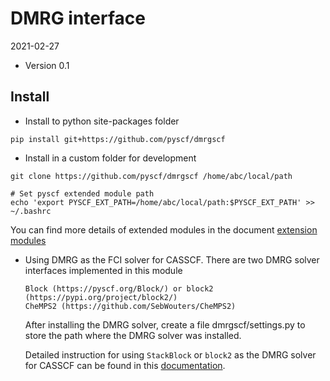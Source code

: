 DMRG interface
==============

2021-02-27

* Version 0.1

Install
-------
* Install to python site-packages folder
```
pip install git+https://github.com/pyscf/dmrgscf
```

* Install in a custom folder for development
```
git clone https://github.com/pyscf/dmrgscf /home/abc/local/path

# Set pyscf extended module path
echo 'export PYSCF_EXT_PATH=/home/abc/local/path:$PYSCF_EXT_PATH' >> ~/.bashrc
```

You can find more details of extended modules in the document
[extension modules](http://pyscf.org/install.html#extension-modules)

* Using DMRG as the FCI solver for CASSCF.  There are two DMRG solver
  interfaces implemented in this module

      Block (https://pyscf.org/Block/) or block2 (https://pypi.org/project/block2/)
      CheMPS2 (https://github.com/SebWouters/CheMPS2)

  After installing the DMRG solver, create a file dmrgscf/settings.py
  to store the path where the DMRG solver was installed.

  Detailed instruction for using ``StackBlock`` or ``block2`` as the DMRG solver for CASSCF
  can be found in this [documentation](https://block2.readthedocs.io/en/latest/user/dmrg-scf.html).
